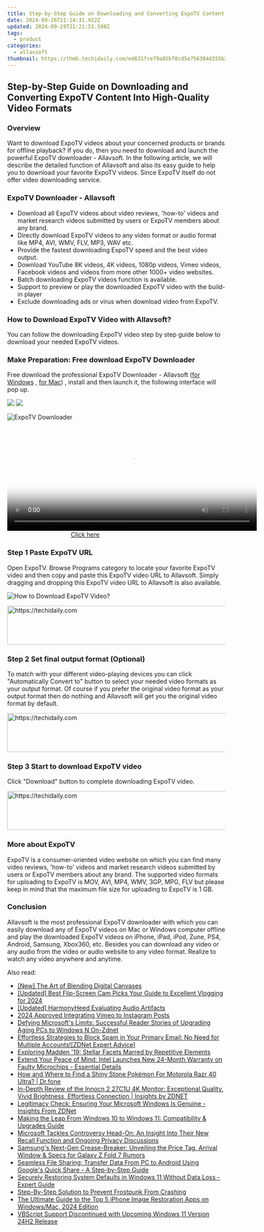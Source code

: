 ```yaml
---
title: Step-by-Step Guide on Downloading and Converting ExpoTV Content Into High-Quality Video Formats
date: 2024-09-26T21:14:31.922Z
updated: 2024-09-29T21:21:51.598Z
tags:
  - product
categories:
  - allavsoft
thumbnail: https://thmb.techidaily.com/ed631fce79a85bf0cd5e756384d355b32be9ff521aba55cfa7af4917eeac790c.jpg
---
```


## Step-by-Step Guide on Downloading and Converting ExpoTV Content Into High-Quality Video Formats

### Overview

Want to download ExpoTV videos about your concerned products or brands for offline playback? If you do, then you need to download and launch the powerful ExpoTV downloader - Allavsoft. In the following article, we will describe the detailed function of Allavsoft and also its easy guide to help you to download your favorite ExpoTV videos. Since ExpoTV itself do not offer video downloading service.

### ExpoTV Downloader - Allavsoft

* Download all ExpoTV videos about video reviews, 'how-to' videos and market research videos submitted by users or ExpoTV members about any brand.
* Directly download ExpoTV videos to any video format or audio format like MP4, AVI, WMV, FLV, MP3, WAV etc.
* Provide the fastest downloading ExpoTV speed and the best video output.
* Download YouTube 8K videos, 4K videos, 1080p videos, Vimeo videos, Facebook videos and videos from more other 1000+ video websites.
* Batch downloading ExpoTV videos function is available.
* Support to preview or play the downloaded ExpoTV video with the build-in player
* Exclude downloading ads or virus when download video from ExpoTV.

### How to Download ExpoTV Video with Allavsoft?

You can follow the downloading ExpoTV video step by step guide below to download your needed ExpoTV videos.

### Make Preparation: Free download ExpoTV Downloader

Free download the professional ExpoTV Downloader - Allavsoft ([for Windows](https://tools.techidaily.com/allavsoft/products/) , [for Mac](https://tools.techidaily.com/allavsoft/products/)) , install and then launch it, the following interface will pop up.

[![](https://www.allavsoft.com/how-to/../images/how-to/free-download-win.jpg)](https://tools.techidaily.com/allavsoft/products/) [![](https://www.allavsoft.com/how-to/../images/how-to/free-download-mac.jpg)](https://tools.techidaily.com/allavsoft/products/)

![ExpoTV Downloader](https://www.allavsoft.com/how-to/../images/allavsoft/screen-shot-600.jpg)

<!-- affiliate ads begin -->
<span id="1982508">
					<video width="576" height="240" style="cursor:pointer"
           poster="//a.impactradius-go.com/display-clicktoplayimage/1982508.png"
           onclick="if(!this.playClicked){this.play();this.setAttribute('controls',true);this.playClicked=true;}">
	   <source src="//a.impactradius-go.com/display-ad/22993-1982508">
	   <img src="//a.impactradius-go.com/display-clicktoplayimage/1982508.png" style="border: none; height: 100%; width: 100%; object-fit: contain">
	</video>
	<div style="width:360px;text-align:center"><a href="javascript:window.open(decodeURIComponent('https%3A%2F%2Fhomestyler.sjv.io%2Fc%2F5597632%2F1982508%2F22993'), '_blank');void(0);">Click here</a></div>
</span>
<img height="0" width="0" src="https://imp.pxf.io/i/5597632/1982508/22993" style="position:absolute;visibility:hidden;" border="0" />
<!-- affiliate ads end -->

### Step 1 Paste ExpoTV URL

Open ExpoTV. Browse Programs category to locate your favorite ExpoTV video and then copy and paste this ExpoTV video URL to Allavsoft. Simply dragging and dropping this ExpoTV video URL to Allavsoft is also available.

![How to Download ExpoTV Video?](https://www.allavsoft.com/how-to/../images/how-to/download-rtmp-video/download-rtmp-video.jpg)

<!-- affiliate ads begin -->
<a href="https://appsumo.8odi.net/c/5597632/2151893/7443" target="_top" id="2151893">
  <img src="//a.impactradius-go.com/display-ad/7443-2151893" border="0" alt="https://techidaily.com" width="728" height="90"/>
</a>
<img height="0" width="0" src="https://appsumo.8odi.net/i/5597632/2151893/7443" style="position:absolute;visibility:hidden;" border="0" />
<!-- affiliate ads end -->

### Step 2 Set final output format (Optional)

To match with your different video-playing devices you can click "Automatically Convert to" button to select your needed video formats as your output format. Of course if you prefer the original video format as your output format then do nothing and Allavsoft will get you the original video format by default.

<!-- affiliate ads begin -->
<a href="https://appsumo.8odi.net/c/5597632/2037355/7443" target="_top" id="2037355">
  <img src="//a.impactradius-go.com/display-ad/7443-2037355" border="0" alt="https://techidaily.com" width="728" height="90"/>
</a>
<img height="0" width="0" src="https://appsumo.8odi.net/i/5597632/2037355/7443" style="position:absolute;visibility:hidden;" border="0" />
<!-- affiliate ads end -->

### Step 3 Start to download ExpoTV video

Click "Download" button to complete downloading ExpoTV video.

<!-- affiliate ads begin -->
<a href="https://unicoeye.pxf.io/c/5597632/2148772/18498" target="_top" id="2148772">
  <img src="//a.impactradius-go.com/display-ad/18498-2148772" border="0" alt="https://techidaily.com" width="728" height="90"/>
</a>
<img height="0" width="0" src="https://unicoeye.pxf.io/i/5597632/2148772/18498" style="position:absolute;visibility:hidden;" border="0" />
<!-- affiliate ads end -->

### More about ExpoTV

ExpoTV is a consumer-oriented video website on which you can find many video reviews, 'how-to' videos and market research videos submitted by users or ExpoTV members about any brand. The supported video formats for uploading to ExpoTV is MOV, AVI, MP4, WMV, 3GP, MPG, FLV but please keep in mind that the maximum file size for uploading to ExpoTV is 1 GB.

### Conclusion

Allavsoft is the most professional ExpoTV downloader with which you can easily download any of ExpoTV videos on Mac or Windows computer offline and play the downloaded ExpoTV videos on iPhone, iPad, iPod, Zune, PS4, Android, Samsung, Xbox360, etc. Besides you can download any video or any audio from the video or audio website to any video format. Realize to watch any video anywhere and anytime.

<ins class="adsbygoogle"
     style="display:block"
     data-ad-format="autorelaxed"
     data-ad-client="ca-pub-7571918770474297"
     data-ad-slot="1223367746"></ins>

<ins class="adsbygoogle"
     style="display:block"
     data-ad-client="ca-pub-7571918770474297"
     data-ad-slot="8358498916"
     data-ad-format="auto"
     data-full-width-responsive="true"></ins>

<span class="atpl-alsoreadstyle">Also read:</span>
<div><ul>
<li><a href="https://some-approaches.techidaily.com/new-the-art-of-blending-digital-canvases/"><u>[New] The Art of Blending Digital Canvases</u></a></li>
<li><a href="https://youtube-lab.techidaily.com/ed-best-flip-screen-cam-picks-your-guide-to-excellent-vlogging-for-2024/"><u>[Updated] Best Flip-Screen Cam Picks Your Guide to Excellent Vlogging for 2024</u></a></li>
<li><a href="https://video-screen-grab.techidaily.com/updated-harmonyheed-evaluating-audio-artifacts/"><u>[Updated] HarmonyHeed Evaluating Audio Artifacts</u></a></li>
<li><a href="https://instagram-videos.techidaily.com/2024-approved-integrating-vimeo-to-instagram-posts/"><u>2024 Approved Integrating Vimeo to Instagram Posts</u></a></li>
<li><a href="https://win-web3.techidaily.com/defying-microsofts-limits-successful-reader-stories-of-upgrading-aging-pcs-to-windows-n-on-zdnet/"><u>Defying Microsoft's Limits: Successful Reader Stories of Upgrading Aging PCs to Windows N On-Zdnet</u></a></li>
<li><a href="https://win-web3.techidaily.com/effortless-strategies-to-block-spam-in-your-primary-email-no-need-for-multiple-accountszdnet-expert-advice/"><u>Effortless Strategies to Block Spam in Your Primary Email: No Need for Multiple Accounts![ZDNet Expert Advice]</u></a></li>
<li><a href="https://buynow-info.techidaily.com/exploring-madden-19-stellar-facets-marred-by-repetitive-elements/"><u>Exploring Madden '19: Stellar Facets Marred by Repetitive Elements</u></a></li>
<li><a href="https://win-web3.techidaily.com/extend-your-peace-of-mind-intel-launches-new-24-month-warranty-on-faulty-microchips-essential-details/"><u>Extend Your Peace of Mind: Intel Launches New 24-Month Warranty on Faulty Microchips - Essential Details</u></a></li>
<li><a href="https://android-pokemon-go.techidaily.com/how-and-where-to-find-a-shiny-stone-pokemon-for-motorola-razr-40-ultra-drfone-by-drfone-virtual-android/"><u>How and Where to Find a Shiny Stone Pokémon For Motorola Razr 40 Ultra? | Dr.fone</u></a></li>
<li><a href="https://win-web3.techidaily.com/in-depth-review-of-the-innocn-2-27c1u-4k-monitor-exceptional-quality-vivid-brightness-effortless-connection-insights-by-zdnet/"><u>In-Depth Review of the Innocn 2 27C1U 4K Monitor: Exceptional Quality, Vivid Brightness, Effortless Connection | Insights by ZDNET</u></a></li>
<li><a href="https://win-web3.techidaily.com/legitimacy-check-ensuring-your-microsoft-windows-is-genuine-insights-from-zdnet/"><u>Legitimacy Check: Ensuring Your Microsoft Windows Is Genuine - Insights From ZDNet</u></a></li>
<li><a href="https://win-web3.techidaily.com/making-the-leap-from-windows-10-to-windows-11-compatibility-and-upgrades-guide/"><u>Making the Leap From Windows 10 to Windows 11: Compatibility & Upgrades Guide</u></a></li>
<li><a href="https://win-web3.techidaily.com/microsoft-tackles-controversy-head-on-an-insight-into-their-new-recall-function-and-ongoing-privacy-discussions/"><u>Microsoft Tackles Controversy Head-On: An Insight Into Their New Recall Function and Ongoing Privacy Discussions</u></a></li>
<li><a href="https://techtrends.techidaily.com/samsungs-next-gen-crease-breaker-unveiling-the-price-tag-arrival-window-and-specs-for-galaxy-z-fold-7-rumors/"><u>Samsung's Next-Gen Crease-Breaker: Unveiling the Price Tag, Arrival Window & Specs for Galaxy Z Fold 7 Rumors</u></a></li>
<li><a href="https://win-web3.techidaily.com/seamless-file-sharing-transfer-data-from-pc-to-android-using-googles-quick-share-a-step-by-step-guide/"><u>Seamless File Sharing: Transfer Data From PC to Android Using Google's Quick Share - A Step-by-Step Guide</u></a></li>
<li><a href="https://win-web3.techidaily.com/securely-restoring-system-defaults-in-windows-11-without-data-loss-expert-guide/"><u>Securely Restoring System Defaults in Windows 11 Without Data Loss - Expert Guide</u></a></li>
<li><a href="https://win-blog.techidaily.com/step-by-step-solution-to-prevent-frostpunk-from-crashing/"><u>Step-By-Step Solution to Prevent Frostpunk From Crashing</u></a></li>
<li><a href="https://os-tips.techidaily.com/the-ultimate-guide-to-the-top-5-iphone-image-restoration-apps-on-windowsmac-2024-edition/"><u>The Ultimate Guide to the Top 5 iPhone Image Restoration Apps on Windows/Mac, 2024 Edition</u></a></li>
<li><a href="https://vp-tips.techidaily.com/vbscript-support-discontinued-with-upcoming-windows-11-version-24h2-release/"><u>VBScript Support Discontinued with Upcoming Windows 11 Version 24H2 Release</u></a></li>
</ul></div>

